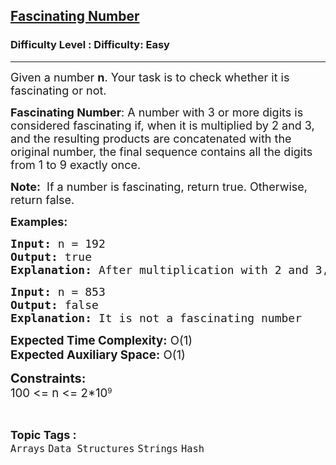 <h2><a href="https://www.geeksforgeeks.org/problems/fascinating-number3751/1?page=1&category=Arrays&difficulty=Easy&status=unsolved&sortBy=submissions">Fascinating Number</a></h2><h3>Difficulty Level : Difficulty: Easy</h3><hr><div class="problems_problem_content__Xm_eO"><p><span style="font-size: 18px;">Given a number <strong>n</strong>. Your task is to check whether it is fascinating or not.</span></p>
<p><span style="font-size: 18px;"><strong>Fascinating Number</strong>: A number with 3 or more digits is considered fascinating if, when it is multiplied by 2 and 3, and the resulting </span><span style="font-size: 18px;">products are concatenated with the original number, the final sequence contains all the digits from 1 to 9 exactly once.</span></p>
<p><span style="font-size: 18px;"><strong>Note:</strong>&nbsp; If a number is fascinating, return true. Otherwise, return false.</span></p>
<p><span style="font-size: 18px;"><strong>Examples:</strong></span></p>
<pre><span style="font-size: 18px;"><strong>Input:</strong> n = 192
</span><span style="font-size: 18px;"><strong>Output:</strong> true
<strong>Explanation:</strong> After multiplication with 2 and 3, and concatenating with original number, number will become 192384576 which contains all digits from 1 to 9.</span></pre>
<pre><span style="font-size: 18px;"><strong>Input:</strong> n = 853
<strong>Output:</strong> false
<strong>Explanation:</strong> It is not a fascinating number</span></pre>
<p><span style="font-size: 14pt;"><strong>Expected Time Complexity:</strong> O(1)<br><strong>Expected Auxiliary Space:</strong> O(1)</span></p>
<p><span style="font-size: 20px;"><strong>Constraints:</strong><br><span style="font-size: 14pt;">100 &lt;= n &lt;= </span></span><span style="font-size: 14pt;">2*10</span><sup>9</sup></p></div><br><p><span style=font-size:18px><strong>Topic Tags : </strong><br><code>Arrays</code>&nbsp;<code>Data Structures</code>&nbsp;<code>Strings</code>&nbsp;<code>Hash</code>&nbsp;
